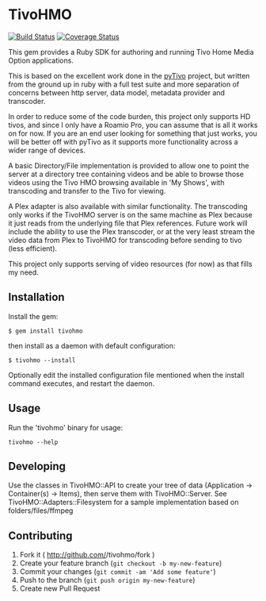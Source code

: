 # TivoHMO

[![Build Status](https://travis-ci.org/wr0ngway/tivohmo.svg?branch=master)](https://travis-ci.org/wr0ngway/tivohmo)
[![Coverage Status](https://img.shields.io/coveralls/wr0ngway/tivohmo.svg)](https://coveralls.io/r/wr0ngway/tivohmo?branch=master)

This gem provides a Ruby SDK for authoring and running Tivo Home Media Option applications.

This is based on the excellent work done in the [pyTivo](http://pytivo.sourceforge.net/wiki/index.php/PyTivo) project, but written from the ground up in ruby with a full test suite and more separation of concerns between http server, data model, metadata provider and transcoder.

In order to reduce some of the code burden, this project only supports HD tivos, and since I only have a Roamio Pro, you can assume that is all it works on for now.  If you are an end user looking for something that just works, you will be better off with pyTivo as it supports more functionality across a wider range of devices.

A basic Directory/File implementation is provided to allow one to point the server at a directory tree containing videos and be able to browse those videos using the Tivo HMO browsing available in 'My Shows', with transcoding and transfer to the Tivo for viewing.

A Plex adapter is also available with similar functionality.  The transcoding only works if the TivoHMO server is on the same machine as Plex because it just reads from the underlying file that Plex references.  Future work will include the ability to use the Plex transcoder, or at the very least stream the video data from Plex to TivoHMO for transcoding before sending to tivo (less efficient).

This project only supports serving of video resources (for now) as that fills my need.

## Installation

Install the gem:

    $ gem install tivohmo

then install as a daemon with default configuration:

    $ tivohmo --install

Optionally edit the installed configuration file mentioned when the install command executes, and restart the daemon.

## Usage

Run the 'tivohmo' binary for usage:

    tivohmo --help


## Developing

Use the classes in TivoHMO::API to create your tree of data (Application -> Container(s) -> Items), then serve them with TivoHMO::Server.  See TivoHMO::Adapters::Filesystem for a sample implementation based on folders/files/ffmpeg


## Contributing

1. Fork it ( http://github.com/<my-github-username>/tivohmo/fork )
2. Create your feature branch (`git checkout -b my-new-feature`)
3. Commit your changes (`git commit -am 'Add some feature'`)
4. Push to the branch (`git push origin my-new-feature`)
5. Create new Pull Request
